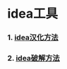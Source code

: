 # idea工具

### 1. [idea汉化方法](https://github.com/tongdeyong/idea-tool/blob/master/%E6%B1%89%E5%8C%96%E5%B7%A5%E5%85%B7/README.md)

### 2. [idea破解方法](https://github.com/tongdeyong/idea-tool/blob/master/%E7%A0%B4%E8%A7%A3%E5%B7%A5%E5%85%B7/%E7%A0%B4%E8%A7%A3%E6%95%99%E7%A8%8B.md)
